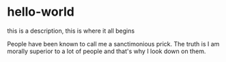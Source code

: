 # hello-world
this is a description, this is where it all begins

People have been known to call me a sanctimonious prick.  The truth is I am morally superior to a lot of people and that's why I look down on them.
